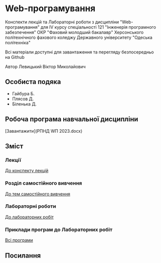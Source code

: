 # Web-програмування

Конспекти лекцій та Лабораторні роботи з дисципліни "Web-програмування" для IV курсу спеціальності 121 "Інженерія програмного забезпечення" ОКР "Фаховий молодший бакалавр" Херсонського політехнічного фахового коледжу Державного університету "Одеська політехніка"

Всі матеріали доступні для завантаження та перегляду безпосередньо на Github 

Автор Левицький Віктор Миколайович

## Особиста подяка

* Гайбура Б.
* Плясов Д.
* Біленька Д.

## Робоча програма навчальної дисципліни

[Завантажити](РПНД WП 2023.docx)

## Зміст
### Лекції

[До конспекту лекцій](Лекціі/README.md)

### Розділ самостійного вивчення

[До тем самостійного вивчення](Самостійні/README.md)

### Лабораторні роботи

[До лабораторних робіт](Лабораторні/README.md)



### Приклади програм до Лабораторних робіт

[Всі програми](Лабораторні/src/)



## Посилання



